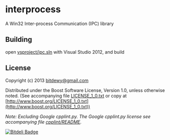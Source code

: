 interprocess
============

A Win32 Inter-process Communication (IPC) library

Building
-----------------------
open [vsproject/ipc.sln](vsproject/ipc.sln) with Visual Studio 2012, and build 

License
-----------------------
Copyright (c) 2013 bitdewy@gmail.com

Distributed under the Boost Software License, Version 1.0, unless otherwise noted.
(See accompanying file [LICENSE_1_0.txt](LICENSE_1_0.txt) or copy at [http://www.boost.org/LICENSE_1_0.txt](http://www.boost.org/LICENSE_1_0.txt))

*Note: Excluding Google cpplint.py. The Google cpplint.py license see accompanying file [cpplint/README](cpplint/README).*


[![Bitdeli Badge](https://d2weczhvl823v0.cloudfront.net/bitdewy/interprocess/trend.png)](https://bitdeli.com/free "Bitdeli Badge")

